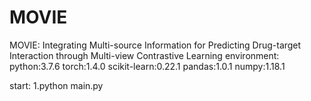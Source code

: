 # MOVIE
MOVIE: Integrating Multi-source Information for Predicting Drug-target Interaction through Multi-view Contrastive Learning
environment:
  python:3.7.6
  torch:1.4.0
  scikit-learn:0.22.1
  pandas:1.0.1
  numpy:1.18.1
  
start:
  1.python main.py       
